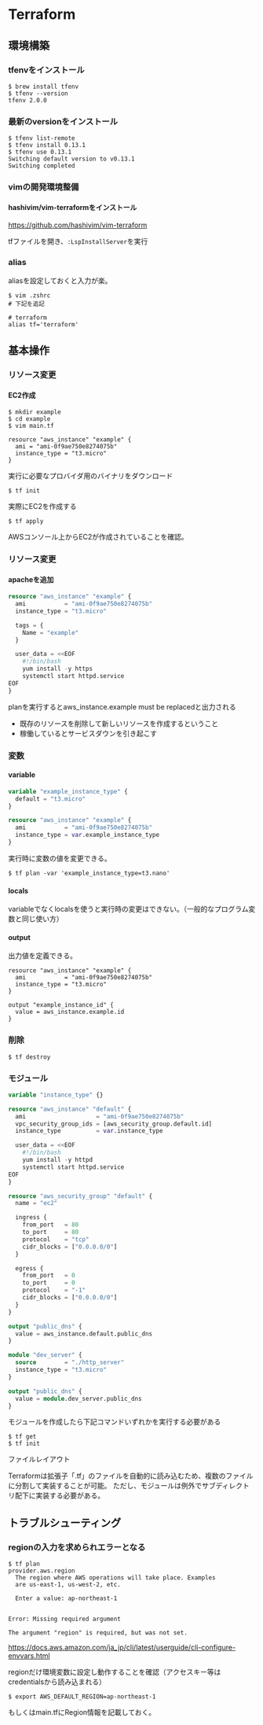 # Terraform

## 環境構築

### tfenvをインストール

```
$ brew install tfenv
$ tfenv --version
tfenv 2.0.0
```

### 最新のversionをインストール

```
$ tfenv list-remote
$ tfenv install 0.13.1
$ tfenv use 0.13.1
Switching default version to v0.13.1
Switching completed
```

### vimの開発環境整備

#### hashivim/vim-terraformをインストール
https://github.com/hashivim/vim-terraform

tfファイルを開き、`:LspInstallServer`を実行

### alias

aliasを設定しておくと入力が楽。

```
$ vim .zshrc
# 下記を追記

# terraform
alias tf='terraform'
```

## 基本操作


### リソース変更

#### EC2作成

```
$ mkdir example
$ cd example
$ vim main.tf 
```

```
resource "aws_instance" "example" {
  ami = "ami-0f9ae750e8274075b"
  instance_type = "t3.micro"
}
```

実行に必要なプロバイダ用のバイナリをダウンロード

```
$ tf init
```

実際にEC2を作成する

```
$ tf apply
```

AWSコンソール上からEC2が作成されていることを確認。


### リソース変更

#### apacheを追加

```terraform
resource "aws_instance" "example" {
  ami           = "ami-0f9ae750e8274075b"
  instance_type = "t3.micro"

  tags = {
    Name = "example"
  }

  user_data = <<EOF
    #!/bin/bash
    yum install -y https
    systemctl start httpd.service
EOF
}
```


planを実行するとaws_instance.example must be replacedと出力される

* 既存のリソースを削除して新しいリソースを作成するということ
* 稼働しているとサービスダウンを引き起こす

### 変数

#### variable

```terraform
variable "example_instance_type" {
  default = "t3.micro"
}

resource "aws_instance" "example" {
  ami           = "ami-0f9ae750e8274075b"
  instance_type = var.example_instance_type
}
```

実行時に変数の値を変更できる。

```
$ tf plan -var 'example_instance_type=t3.nano'
```

#### locals

variableでなくlocalsを使うと実行時の変更はできない。（一般的なプログラム変数と同じ使い方）

#### output

出力値を定義できる。

```
resource "aws_instance" "example" {
  ami           = "ami-0f9ae750e8274075b"
  instance_type = "t3.micro"
}

output "example_instance_id" {
  value = aws_instance.example.id
}
```

### 削除

```
$ tf destroy
```

### モジュール

```terraform:http_server/main.tf
variable "instance_type" {}

resource "aws_instance" "default" {
  ami                    = "ami-0f9ae750e8274075b"
  vpc_security_group_ids = [aws_security_group.default.id]
  instance_type          = var.instance_type

  user_data = <<EOF
    #!/bin/bash
    yum install -y httpd
    systemctl start httpd.service
EOF
}

resource "aws_security_group" "default" {
  name = "ec2"

  ingress {
    from_port   = 80
    to_port     = 80
    protocol    = "tcp"
    cidr_blocks = ["0.0.0.0/0"]
  }

  egress {
    from_port   = 0
    to_port     = 0
    protocol    = "-1"
    cidr_blocks = ["0.0.0.0/0"]
  }
}

output "public_dns" {
  value = aws_instance.default.public_dns
}
```

```terraform:main.tf
module "dev_server" {
  source        = "./http_server"
  instance_type = "t3.micro"
}

output "public_dns" {
  value = module.dev_server.public_dns
}
```

モジュールを作成したら下記コマンドいずれかを実行する必要がある

```
$ tf get
$ tf init
```

ファイルレイアウト

Terraformは拡張子「.tf」のファイルを自動的に読み込むため、複数のファイルに分割して実装することが可能。
ただし、モジュールは例外でサブディレクトリ配下に実装する必要がある。

## トラブルシューティング

### regionの入力を求められエラーとなる

```
$ tf plan
provider.aws.region
  The region where AWS operations will take place. Examples
  are us-east-1, us-west-2, etc.

  Enter a value: ap-northeast-1


Error: Missing required argument

The argument "region" is required, but was not set.
```


https://docs.aws.amazon.com/ja_jp/cli/latest/userguide/cli-configure-envvars.html

regionだけ環境変数に設定し動作することを確認（アクセスキー等はcredentialsから読み込まれる）

```
$ export AWS_DEFAULT_REGION=ap-northeast-1
```

もしくはmain.tfにRegion情報を記載しておく。
